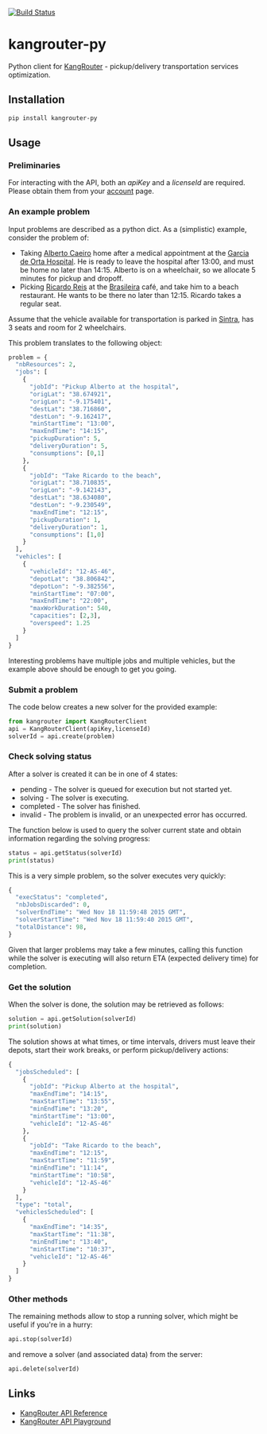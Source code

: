 [![Build Status](https://travis-ci.org/TheSolvingMachine/kangrouter-py.svg?branch=master)](https://travis-ci.org/TheSolvingMachine/kangrouter-py)

# kangrouter-py
Python client for [KangRouter](https://thesolvingmachine.com/kangrouter/) - pickup/delivery transportation services optimization. 
    
## Installation

```bash
pip install kangrouter-py
```

## Usage

### Preliminaries
For interacting with the API, both an *apiKey* and a *licenseId* are required. Please
obtain them from your [account](https://thesolvingmachine.com/account) page.

### An example problem

Input problems are described as a python dict. As a (simplistic) example, consider the problem of:
* Taking [Alberto Caeiro](https://en.wikipedia.org/wiki/Fernando_Pessoa#Alberto_Caeiro) home after a medical appointment at the [Garcia de Orta Hospital](http://www.hgo.pt/). He is ready to leave the hospital after 13:00, and must be home no later than 14:15. Alberto is on a wheelchair, so we allocate 5 minutes for pickup and dropoff.
* Picking [Ricardo Reis](https://en.wikipedia.org/wiki/Fernando_Pessoa#Ricardo_Reis) at the [Brasileira](https://en.wikipedia.org/wiki/Caf%C3%A9_A_Brasileira) café, and take him to a beach restaurant. He wants to be there no later than 12:15. Ricardo takes a regular seat.

Assume that the vehicle available for transportation is parked in [Sintra](https://en.wikipedia.org/wiki/Sintra), has 3 seats and room for 2 wheelchairs.

This problem translates to the following object:

```python
problem = {
  "nbResources": 2,
  "jobs": [
    {
      "jobId": "Pickup Alberto at the hospital",
      "origLat": "38.674921",
      "origLon": "-9.175401",
      "destLat": "38.716860",
      "destLon": "-9.162417",
      "minStartTime": "13:00",
      "maxEndTime": "14:15",
      "pickupDuration": 5,
      "deliveryDuration": 5,
      "consumptions": [0,1]
    },
    {
      "jobId": "Take Ricardo to the beach",
      "origLat": "38.710835",
      "origLon": "-9.142143",
      "destLat": "38.634080",
      "destLon": "-9.230549",
      "maxEndTime": "12:15",
      "pickupDuration": 1,
      "deliveryDuration": 1,
      "consumptions": [1,0]
    }
  ],
  "vehicles": [
    {
      "vehicleId": "12-AS-46",
      "depotLat": "38.806842",
      "depotLon": "-9.382556",
      "minStartTime": "07:00",
      "maxEndTime": "22:00",
      "maxWorkDuration": 540,
      "capacities": [2,3],
      "overspeed": 1.25
    }
  ]
}
```
Interesting problems have multiple jobs and multiple vehicles, but the example above should be enough to get you going.

### Submit a problem

The code below creates a new solver for the provided example:

```python
from kangrouter import KangRouterClient
api = KangRouterClient(apiKey,licenseId)
solverId = api.create(problem)
```

### Check solving status

After a solver is created it can be in one of 4 states:
* pending - The solver is queued for execution but not started yet.
* solving - The solver is executing.
* completed - The solver has finished.
* invalid - The problem is invalid, or an unexpected error has occurred.

The function below is used to query the solver current state and obtain information regarding the solving progress:

```python
status = api.getStatus(solverId)
print(status)
```

This is a very simple problem, so the solver executes very quickly:


```python
{
  "execStatus": "completed",
  "nbJobsDiscarded": 0,
  "solverEndTime": "Wed Nov 18 11:59:48 2015 GMT",
  "solverStartTime": "Wed Nov 18 11:59:40 2015 GMT",
  "totalDistance": 98,
}
```

Given that larger problems may take a few minutes, calling this function while the solver is executing will also return ETA (expected delivery time) for completion.

### Get the solution

When the solver is done, the solution may be retrieved as follows:

```python
solution = api.getSolution(solverId)
print(solution)
```

The solution shows at what times, or time intervals, drivers must leave their depots, start their work breaks, or perform pickup/delivery actions:

```python
{
  "jobsScheduled": [
    {
      "jobId": "Pickup Alberto at the hospital",
      "maxEndTime": "14:15",
      "maxStartTime": "13:55",
      "minEndTime": "13:20",
      "minStartTime": "13:00",
      "vehicleId": "12-AS-46"
    },
    {
      "jobId": "Take Ricardo to the beach",
      "maxEndTime": "12:15",
      "maxStartTime": "11:59",
      "minEndTime": "11:14",
      "minStartTime": "10:58",
      "vehicleId": "12-AS-46"
    }
  ],
  "type": "total",
  "vehiclesScheduled": [
    {
      "maxEndTime": "14:35",
      "maxStartTime": "11:38",
      "minEndTime": "13:40",
      "minStartTime": "10:37",
      "vehicleId": "12-AS-46"
    }
  ]
}
```
### Other methods
The remaining methods allow to stop a running solver, which might be useful if you're in a hurry:

```python
api.stop(solverId)
```

and remove a solver (and associated data) from the server:

```python
api.delete(solverId)
```

## Links
* [KangRouter API Reference](https://thesolvingmachine.com/kangrouter/doc/en/)
* [KangRouter API Playground](https://thesolvingmachine.com/swagger/kangrouter/srv/)
